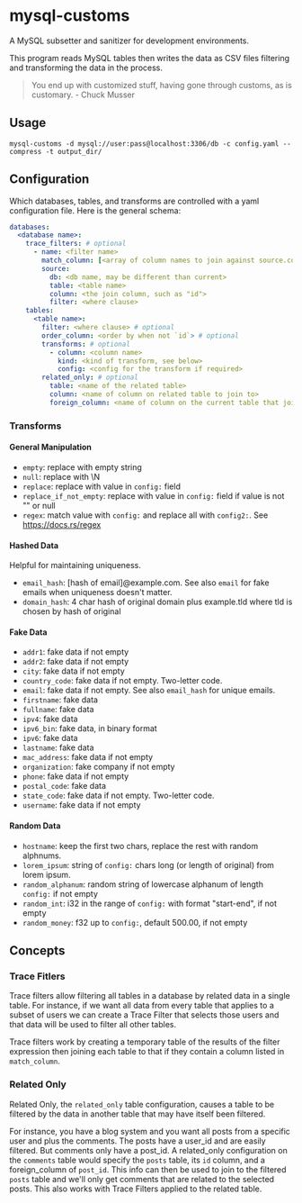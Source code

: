 mysql-customs
=============

A MySQL subsetter and sanitizer for development environments.

This program reads MySQL tables then writes the data as CSV files filtering and transforming the data in the process.

> You end up with customized stuff, having gone through customs, as is customary.
>      - Chuck Musser

Usage
-----

```
mysql-customs -d mysql://user:pass@localhost:3306/db -c config.yaml --compress -t output_dir/
```

Configuration
-------------

Which databases, tables, and transforms are controlled with a yaml configuration file. Here is the general schema:

```yaml
databases:
  <database name>:
    trace_filters: # optional
      - name: <filter name>
        match_column: [<array of column names to join against source.column, if the exist>]
        source:
          db: <db name, may be different than current>
          table: <table name>
          column: <the join column, such as "id">
          filter: <where clause>
    tables:
      <table name>:
        filter: <where clause> # optional
        order_column: <order by when not `id`> # optional
        transforms: # optional
          - column: <column name>
            kind: <kind of transform, see below>
            config: <config for the transform if required>
        related_only: # optional
          table: <name of the related table>
          column: <name of column on related table to join to>
          foreign_column: <name of column on the current table that joins to the related_only.column>
```


### Transforms

#### General Manipulation

- `empty`: replace with empty string
- `null`: replace with \N
- `replace`: replace with value in `config:` field
- `replace_if_not_empty`: replace with value in `config:` field if value is not "" or null
- `regex`: match value with `config:` and replace all with `config2:`. See https://docs.rs/regex

#### Hashed Data

Helpful for maintaining uniqueness.

- `email_hash`: [hash of email]@example.com. See also `email` for fake emails when uniqueness doesn't matter.
- `domain_hash`: 4 char hash of original domain plus example.tld where tld is chosen by hash of original

#### Fake Data

- `addr1`: fake data if not empty
- `addr2`: fake data if not empty
- `city`: fake data if not empty
- `country_code`: fake data if not empty. Two-letter code.
- `email`: fake data if not empty. See also `email_hash` for unique emails.
- `firstname`: fake data
- `fullname`: fake data
- `ipv4`: fake data
- `ipv6_bin`: fake data, in binary format
- `ipv6`: fake data
- `lastname`: fake data
- `mac_address`: fake data if not empty
- `organization`: fake company if not empty
- `phone`: fake data if not empty
- `postal_code`: fake data
- `state_code`: fake data if not empty. Two-letter code.
- `username`: fake data if not empty

#### Random Data

- `hostname`: keep the first two chars, replace the rest with random alphnums.
- `lorem_ipsum`: string of `config:` chars long (or length of original) from lorem ipsum.
- `random_alphanum`: random string of lowercase alphanum of length `config:` if not empty
- `random_int`: i32 in the range of `config:` with format "start-end", if not empty
- `random_money`: f32 up to `config:`, default 500.00, if not empty

Concepts
--------

### Trace Fitlers

Trace filters allow filtering all tables in a database by related data in a
single table. For instance, if we want all data from every table that applies
to a subset of users we can create a Trace Filter that selects those users and
that data will be used to filter all other tables.

Trace filters work by creating a temporary table of the results of the filter
expression then joining each table to that if they contain a column listed in
`match_column`.

### Related Only

Related Only, the `related_only` table configuration, causes a table to be
filtered by the data in another table that may have itself been filtered.

For instance, you have a blog system and you want all posts from a specific
user and plus the comments. The posts have a user_id and are easily filtered.
But comments only have a post_id. A related_only configuration on the
`comments` table would specify the `posts` table, its `id` column, and a
foreign_column of `post_id`. This info can then be used to join to the filtered
`posts` table and we'll only get comments that are related to the selected
posts. This also works with Trace Filters applied to the related table.
